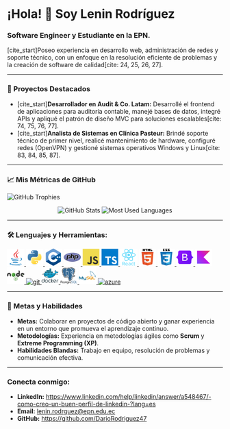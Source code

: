 # ¡Hola! 👋 Soy Lenin Rodríguez

### Software Engineer y Estudiante en la EPN.

[cite_start]Poseo experiencia en desarrollo web, administración de redes y soporte técnico, con un enfoque en la resolución eficiente de problemas y la creación de software de calidad[cite: 24, 25, 26, 27].

---

### 🚀 Proyectos Destacados

* [cite_start]**Desarrollador en Audit & Co. Latam:** Desarrollé el frontend de aplicaciones para auditoría contable, manejé bases de datos, integré APIs y apliqué el patrón de diseño MVC para soluciones escalables[cite: 74, 75, 76, 77].
* [cite_start]**Analista de Sistemas en Clínica Pasteur:** Brindé soporte técnico de primer nivel, realicé mantenimiento de hardware, configuré redes (OpenVPN) y gestioné sistemas operativos Windows y Linux[cite: 83, 84, 85, 87].

---

### 📈 Mis Métricas de GitHub

![GitHub Trophies](https://github-profile-trophy.vercel.app/?username=DarioRodriguez47&theme=radical)

<p align="center">
  <img src="https://github-readme-stats.vercel.app/api?username=DarioRodriguez47&show_icons=true&theme=radical" alt="GitHub Stats" width="450" />
  <img src="https://github-readme-stats.vercel.app/api/top-langs/?username=DarioRodriguez47&layout=compact&theme=radical" alt="Most Used Languages" width="380" />
</p>

---

### 🛠️ Lenguajes y Herramientas:

<p align="left">
  <a href="https://www.java.com" target="_blank"> <img src="https://raw.githubusercontent.com/devicons/devicon/master/icons/java/java-original.svg" alt="java" width="40" height="40"/> </a>
  <a href="https://www.python.org" target="_blank"> <img src="https://raw.githubusercontent.com/devicons/devicon/master/icons/python/python-original.svg" alt="python" width="40" height="40"/> </a>
  <a href="https://www.cplusplus.com/" target="_blank"> <img src="https://raw.githubusercontent.com/devicons/devicon/master/icons/cplusplus/cplusplus-original.svg" alt="c++" width="40" height="40"/> </a>
  <a href="https://www.php.net/" target="_blank"> <img src="https://raw.githubusercontent.com/devicons/devicon/master/icons/php/php-original.svg" alt="php" width="40" height="40"/> </a>
  <a href="https://www.javascript.com" target="_blank"> <img src="https://raw.githubusercontent.com/devicons/devicon/master/icons/javascript/javascript-original.svg" alt="javascript" width="40" height="40"/> </a>
  <a href="https://www.typescriptlang.org/" target="_blank"> <img src="https://raw.githubusercontent.com/devicons/devicon/master/icons/typescript/typescript-original.svg" alt="typescript" width="40" height="40"/> </a>
  <a href="https://reactjs.org/" target="_blank"> <img src="https://raw.githubusercontent.com/devicons/devicon/master/icons/react/react-original-wordmark.svg" alt="react" width="40" height="40"/> </a>
  <a href="https://www.w3.org/html/" target="_blank"> <img src="https://raw.githubusercontent.com/devicons/devicon/master/icons/html5/html5-original-wordmark.svg" alt="html5" width="40" height="40"/> </a>
  <a href="https://www.w3.org/css/" target="_blank"> <img src="https://raw.githubusercontent.com/devicons/devicon/master/icons/css3/css3-original-wordmark.svg" alt="css3" width="40" height="40"/> </a>
  <a href="https://getbootstrap.com" target="_blank"> <img src="https://raw.githubusercontent.com/devicons/devicon/master/icons/bootstrap/bootstrap-original.svg" alt="bootstrap" width="40" height="40"/> </a>
  <a href="https://kotlinlang.org/" target="_blank"> <img src="https://raw.githubusercontent.com/devicons/devicon/master/icons/kotlin/kotlin-original.svg" alt="kotlin" width="40" height="40"/> </a>
  <a href="https://nodejs.org" target="_blank"> <img src="https://raw.githubusercontent.com/devicons/devicon/master/icons/nodejs/nodejs-original-wordmark.svg" alt="nodejs" width="40" height="40"/> </a>
  <a href="https://git-scm.com/" target="_blank"> <img src="https://www.vectorlogo.zone/logos/git-scm/git-scm-icon.svg" alt="git" width="40" height="40"/> </a>
  <a href="https://www.docker.com/" target="_blank"> <img src="https://raw.githubusercontent.com/devicons/devicon/master/icons/docker/docker-original-wordmark.svg" alt="docker" width="40" height="40"/> </a>
  <a href="https://www.postgresql.org" target="_blank"> <img src="https://raw.githubusercontent.com/devicons/devicon/master/icons/postgresql/postgresql-original-wordmark.svg" alt="postgresql" width="40" height="40"/> </a>
  <a href="https://www.mysql.com/" target="_blank"> <img src="https://raw.githubusercontent.com/devicons/devicon/master/icons/mysql/mysql-original-wordmark.svg" alt="mysql" width="40" height="40"/> </a>
  <a href="https://azure.microsoft.com/" target="_blank"> <img src="https://www.vectorlogo.zone/logos/microsoft_azure/microsoft_azure-icon.svg" alt="azure" width="40" height="40"/> </a>
</p>

---

### 🎯 Metas y Habilidades

* **Metas:** Colaborar en proyectos de código abierto y ganar experiencia en un entorno que promueva el aprendizaje continuo.
* **Metodologías:** Experiencia en metodologías ágiles como **Scrum** y **Extreme Programming (XP)**.
* **Habilidades Blandas:** Trabajo en equipo, resolución de problemas y comunicación efectiva.

---

### Conecta conmigo:

* **LinkedIn:** https://www.linkedin.com/help/linkedin/answer/a548467/-como-creo-un-buen-perfil-de-linkedin-?lang=es
* **Email:** lenin.rodrguez@epn.edu.ec
* **GitHub:** https://github.com/DarioRodriguez47

